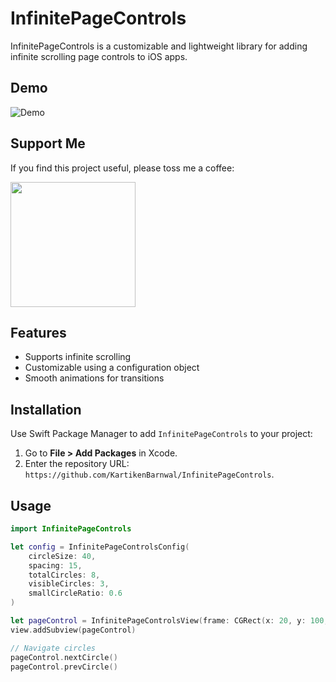 # InfinitePageControls
InfinitePageControls is a customizable and lightweight library for adding infinite scrolling page controls to iOS apps.

## Demo
![Demo](Infinite%20Page%20Controls/App/demo.gif)

## Support Me

If you find this project useful, please toss me a coffee:

<a href="https://buymeacoffee.com/kartiken" target="_blank" rel="noopener noreferrer"><img src="https://www.codehim.com/wp-content/uploads/2022/09/bmc-button.png" width="200"><a/>


## Features
- Supports infinite scrolling
- Customizable using a configuration object
- Smooth animations for transitions

## Installation

Use Swift Package Manager to add `InfinitePageControls` to your project:

1. Go to **File > Add Packages** in Xcode.
2. Enter the repository URL: `https://github.com/KartikenBarnwal/InfinitePageControls`.

## Usage

```swift
import InfinitePageControls

let config = InfinitePageControlsConfig(
    circleSize: 40,
    spacing: 15,
    totalCircles: 8,
    visibleCircles: 3,
    smallCircleRatio: 0.6
)

let pageControl = InfinitePageControlsView(frame: CGRect(x: 20, y: 100, width: 300, height: 60), config: config)
view.addSubview(pageControl)

// Navigate circles
pageControl.nextCircle()
pageControl.prevCircle()

```
